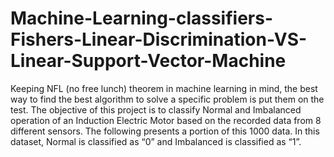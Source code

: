 # Machine-Learning-classifiers-Fishers-Linear-Discrimination-VS-Linear-Support-Vector-Machine
Keeping NFL (no free lunch) theorem in machine learning in mind, the best way to find the best algorithm to solve a specific problem is put them on the test. The objective of this project is to classify Normal and Imbalanced operation of an Induction Electric Motor based on the recorded data from 8 different sensors. The following presents a portion of this 1000 data. In this dataset, Normal is classified as “0” and Imbalanced is classified as “1”.
